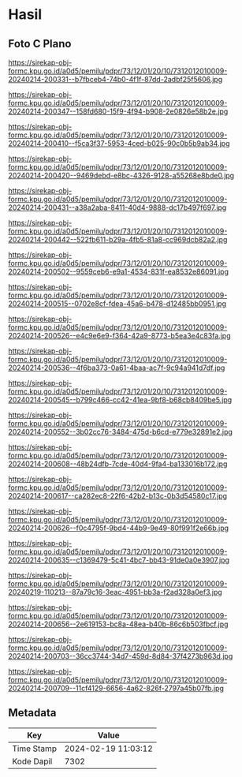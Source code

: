 # Hasil

## Foto C Plano

https://sirekap-obj-formc.kpu.go.id/a0d5/pemilu/pdpr/73/12/01/20/10/7312012010009-20240214-200331--b7fbceb4-74b0-4f1f-87dd-2adbf25f5606.jpg

https://sirekap-obj-formc.kpu.go.id/a0d5/pemilu/pdpr/73/12/01/20/10/7312012010009-20240214-200347--158fd680-15f9-4f94-b908-2e0826e58b2e.jpg

https://sirekap-obj-formc.kpu.go.id/a0d5/pemilu/pdpr/73/12/01/20/10/7312012010009-20240214-200410--f5ca3f37-5953-4ced-b025-90c0b5b9ab34.jpg

https://sirekap-obj-formc.kpu.go.id/a0d5/pemilu/pdpr/73/12/01/20/10/7312012010009-20240214-200420--9469debd-e8bc-4326-9128-a55268e8bde0.jpg

https://sirekap-obj-formc.kpu.go.id/a0d5/pemilu/pdpr/73/12/01/20/10/7312012010009-20240214-200431--a38a2aba-8411-40d4-9888-dc17b497f697.jpg

https://sirekap-obj-formc.kpu.go.id/a0d5/pemilu/pdpr/73/12/01/20/10/7312012010009-20240214-200442--522fb611-b29a-4fb5-81a8-cc969dcb82a2.jpg

https://sirekap-obj-formc.kpu.go.id/a0d5/pemilu/pdpr/73/12/01/20/10/7312012010009-20240214-200502--9559ceb6-e9a1-4534-831f-ea8532e86091.jpg

https://sirekap-obj-formc.kpu.go.id/a0d5/pemilu/pdpr/73/12/01/20/10/7312012010009-20240214-200515--0702e8cf-fdea-45a6-b478-d12485bb0951.jpg

https://sirekap-obj-formc.kpu.go.id/a0d5/pemilu/pdpr/73/12/01/20/10/7312012010009-20240214-200526--e4c9e6e9-f364-42a9-8773-b5ea3e4c83fa.jpg

https://sirekap-obj-formc.kpu.go.id/a0d5/pemilu/pdpr/73/12/01/20/10/7312012010009-20240214-200536--4f6ba373-0a61-4baa-ac7f-9c94a941d7df.jpg

https://sirekap-obj-formc.kpu.go.id/a0d5/pemilu/pdpr/73/12/01/20/10/7312012010009-20240214-200545--b799c466-cc42-41ea-9bf8-b68cb8409be5.jpg

https://sirekap-obj-formc.kpu.go.id/a0d5/pemilu/pdpr/73/12/01/20/10/7312012010009-20240214-200552--3b02cc76-3484-475d-b6cd-e779e32891e2.jpg

https://sirekap-obj-formc.kpu.go.id/a0d5/pemilu/pdpr/73/12/01/20/10/7312012010009-20240214-200608--48b24dfb-7cde-40d4-9fa4-ba133016b172.jpg

https://sirekap-obj-formc.kpu.go.id/a0d5/pemilu/pdpr/73/12/01/20/10/7312012010009-20240214-200617--ca282ec8-22f6-42b2-b13c-0b3d54580c17.jpg

https://sirekap-obj-formc.kpu.go.id/a0d5/pemilu/pdpr/73/12/01/20/10/7312012010009-20240214-200626--f0c4795f-9bd4-44b9-9e49-80f991f2e66b.jpg

https://sirekap-obj-formc.kpu.go.id/a0d5/pemilu/pdpr/73/12/01/20/10/7312012010009-20240214-200635--c1369479-5c41-4bc7-bb43-91de0a0e3907.jpg

https://sirekap-obj-formc.kpu.go.id/a0d5/pemilu/pdpr/73/12/01/20/10/7312012010009-20240219-110213--87a79c16-3eac-4951-bb3a-f2ad328a0ef3.jpg

https://sirekap-obj-formc.kpu.go.id/a0d5/pemilu/pdpr/73/12/01/20/10/7312012010009-20240214-200656--2e619153-bc8a-48ea-b40b-86c6b503fbcf.jpg

https://sirekap-obj-formc.kpu.go.id/a0d5/pemilu/pdpr/73/12/01/20/10/7312012010009-20240214-200703--36cc3744-34d7-459d-8d84-37f4273b963d.jpg

https://sirekap-obj-formc.kpu.go.id/a0d5/pemilu/pdpr/73/12/01/20/10/7312012010009-20240214-200709--11cf4129-6656-4a62-826f-2797a45b07fb.jpg


## Metadata

| Key        | Value               |
| ---------- | ------------------- |
| Time Stamp | 2024-02-19 11:03:12 |
| Kode Dapil | 7302                |



